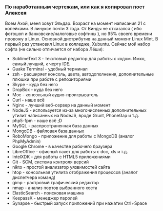 ### По наработанным чертежам, или как я копировал пост Алексея

Всем Ахой, меня зовут Эльдар. Возраст на момент написания 21 с копейками.
В линуксе почти 3 года. От Винды не отказался ( ибо фотошоп и банковские/налоговые софтины ), но 95% своего времени провожу в Linux. Основной дистрибутив на данный момент Linux Mint. В первый раз установил Linux в колледже, Xubuntu. Сейчас мой набор софта (не сильно отличается от набора Лёши):

* SublimeText 3 - текстовый редактор для работы с кодом. Имхо, самый лучший, к черту IDE.
* Guake Terminal - удобный терминал
* zsh - расширяет консоль, цвета, автодополнения, дополнительные плюшки при работе с репозиториями
* Skype - куда без него
* DropBox - куда без него
* Moc - консольный аудио-проигрыватель
* Curl - наше всё
* Nginx - лучший веб-сервер на данный момент
* NodeJS - используется из-за многочисленных дополнительных утилит написанных на NodeJS, вроде Grunt, PhoneGap и т.д.
* php5-fpm - наше всё ;D
* MySQL - распространенная база данных
* MongoDB - файловая база данных
* RoboMongo - приложение для работы с MongoDB (аналог PhpMyAdmin)
* Google Chrome - в качестве рабочего браузера
* LibreOffice - офисный пакет для работы с doc, xls и т.д.
* IntelXDK - для работы с HTML5 приложениями
* Git - SCM, система контроля версий
* nikto - простой анализатор уязвимостей сайта
* htop - консольная утилита отображения процессов (аналог диспетчера команд)
* gimp - растровый графический редактор
* nmap - анализ портов выбранного хоста
* ElasticSearch - поисковая машина
* KeepassX - менеджер паролей
* Synapse - быстрый запуск приложений при нажатии Ctrl+Space